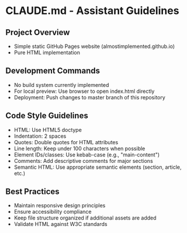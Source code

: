 # CLAUDE.md - Assistant Guidelines

## Project Overview
- Simple static GitHub Pages website (almostimplemented.github.io)
- Pure HTML implementation

## Development Commands
- No build system currently implemented
- For local preview: Use browser to open index.html directly
- Deployment: Push changes to master branch of this repository

## Code Style Guidelines
- HTML: Use HTML5 doctype
- Indentation: 2 spaces
- Quotes: Double quotes for HTML attributes
- Line length: Keep under 100 characters when possible
- Element IDs/classes: Use kebab-case (e.g., "main-content")
- Comments: Add descriptive comments for major sections
- Semantic HTML: Use appropriate semantic elements (section, article, etc.)

## Best Practices
- Maintain responsive design principles
- Ensure accessibility compliance
- Keep file structure organized if additional assets are added
- Validate HTML against W3C standards